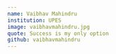 ```yaml
---
name: Vaibhav Mahindru
institution: UPES
image: vaibhavmahindru.jpg
quote: Success is my only option
github: vaibhavmahindru
---
```

